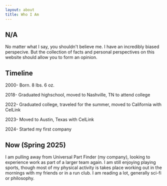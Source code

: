 ```yaml
---
layout: about
title: Who I Am
---
```


## N/A

No matter what I say, you shouldn't believe me. I have an incredibly biased perspecive. But the collection of facts and personal perspectives on this website should allow you to form an opinion.

## Timeline

2000- Born. 8 lbs. 6 oz.

2018- Graduated highschool, moved to Nashville, TN to attend college

2022- Graduated college, traveled for the summer, moved to California with CelLink

2023- Moved to Austin, Texas with CelLink

2024- Started my first company

## Now (Spring 2025)

I am pulling away from Universal Part Finder (my company), looking to experience work as part of a larger team again. I am still enjoying playing sports, though most of my physical activity is takes place working out in the mornings with my friends or in a run club. I am reading a lot, generally sci-fi or philosophy.

